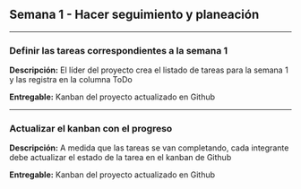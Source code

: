 ## Semana 1 - Hacer seguimiento y planeación

---

### Definir las tareas correspondientes a la semana 1

**Descripción:** El líder del proyecto crea el listado de tareas para la semana 1 y las registra en la columna ToDo

**Entregable:** Kanban del proyecto actualizado en Github

---

### Actualizar el kanban con el progreso

**Descripción:** A medida que las tareas se van completando, cada integrante debe actualizar el estado de la tarea en el kanban de Github

**Entregable:** Kanban del proyecto actualizado en Github
